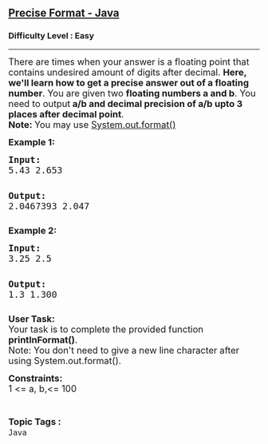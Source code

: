 <h2><a href="https://www.geeksforgeeks.org/problems/precise-fomat-java/1?page=3&category=Java&sortBy=difficulty">Precise Format - Java</a></h2><h3>Difficulty Level : Easy</h3><hr><div class="problems_problem_content__Xm_eO"><p><span style="font-size: 18px;">There are times when your answer is a floating point that contains undesired amount of digits after decimal. <strong>Here, we'll learn how to get a precise answer out of a floating number</strong>. You are given two <strong>floating numbers a and b</strong>. You need to output<strong> a/b and decimal precision of a/b upto 3 places after decimal point</strong>.<br><strong>Note: </strong>You may use <a href="https://www.geeksforgeeks.org/formatted-output-in-java/">System.out.format()</a></span></p>
<p><strong><span style="font-size: 18px;">Example 1:</span></strong></p>
<pre><span style="font-size: 18px;"><strong>Input:</strong>
5.43 2.653</span>

<span style="font-size: 18px;"><strong>Output:</strong></span>
<span style="font-size: 18px;">2.0467393 2.047</span></pre>
<p><strong><span style="font-size: 18px;">Example 2:</span></strong></p>
<pre><span style="font-size: 18px;"><strong>Input:</strong>
3.25 2.5</span>

<span style="font-size: 18px;"><strong>Output:</strong></span>
<span style="font-size: 18px;">1.3 1.300</span></pre>
<p><span style="font-size: 18px;"><strong>User Task: </strong><br>Your task is to complete the provided function <strong>printInFormat()</strong>.<br>Note: You don't need to give a new line character after using System.out.format().</span></p>
<p><span style="font-size: 18px;"><strong>Constraints:</strong><br>1 &lt;= a, b,&lt;= 100</span></p></div><br><p><span style=font-size:18px><strong>Topic Tags : </strong><br><code>Java</code>&nbsp;